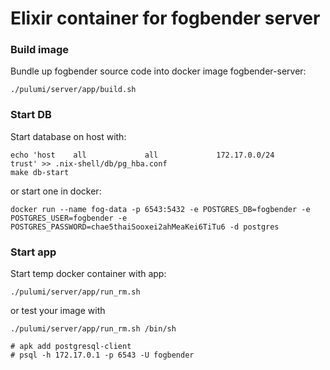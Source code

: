 # Elixir container for fogbender server

### Build image

Bundle up fogbender source code into docker image fogbender-server:

    ./pulumi/server/app/build.sh

### Start DB

Start database on host with:

    echo 'host    all             all             172.17.0.0/24           trust' >> .nix-shell/db/pg_hba.conf
    make db-start

or start one in docker:

    docker run --name fog-data -p 6543:5432 -e POSTGRES_DB=fogbender -e POSTGRES_USER=fogbender -e POSTGRES_PASSWORD=chae5thaiSooxei2ahMeaKei6TiTu6 -d postgres

### Start app

Start temp docker container with app:

    ./pulumi/server/app/run_rm.sh

or test your image with

    ./pulumi/server/app/run_rm.sh /bin/sh

    # apk add postgresql-client
    # psql -h 172.17.0.1 -p 6543 -U fogbender
